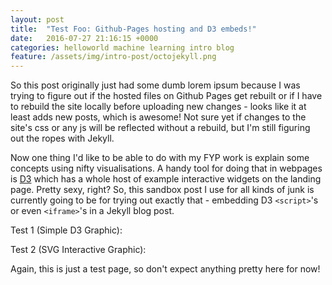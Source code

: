 ```yaml
---
layout: post
title:  "Test Foo: Github-Pages hosting and D3 embeds!"
date:   2016-07-27 21:16:15 +0000
categories: helloworld machine learning intro blog
feature: /assets/img/intro-post/octojekyll.png
---
```

So this post originally just had some dumb lorem ipsum because I was trying to figure out if the hosted files on Github Pages get rebuilt or if I have to rebuild the site locally before uploading new changes - looks like it at least adds new posts, which is awesome! Not sure yet if changes to the site's css or any js will be reflected without a rebuild, but I'm still figuring out the ropes with Jekyll.

Now one thing I'd like to be able to do with my FYP work is explain some concepts using nifty visualisations. A handy tool for doing that in webpages is [D3][d3-link] which has a whole host of example interactive widgets on the landing page. Pretty sexy, right? So, this sandbox post I use for all kinds of junk is currently going to be for trying out exactly that - embedding D3 `<script>`'s or even `<iframe>`'s in a Jekyll blog post.

Test 1 (Simple D3 Graphic):

<div id="example" style="margin: auto;"></div>

Test 2 (SVG Interactive Graphic):

<div id="interactiveExample"></div>

<script src="https://d3js.org/d3.v4.min.js"></script>
<script src="https://raw.githack.com/WearyWanderer/wearywanderer.github.io/master/assets/js/testpost.js"></script>

Again, this is just a test page, so don't expect anything pretty here for now!

[d3-link]: https://d3js.org
